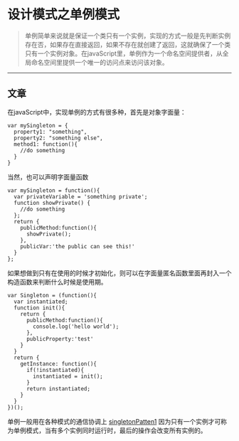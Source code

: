 # 设计模式之单例模式

> 单例简单来说就是保证一个类只有一个实例，实现的方式一般是先判断实例存在否，如果存在直接返回，如果不存在就创建了返回，这就确保了一个类只有一个实例对象。在javaScript里，单例作为一个命名空间提供者，从全局命名空间里提供一个唯一的访问点来访问该对象。

***

## 文章
在javaScript中，实现单例的方式有很多种，首先是对象字面量：
```
var mySingleton = {
  property1: "something",
  property2: "something else",
  method1: function(){
    //do something
  }
}
```

当然，也可以声明字面量函数
```
var mySingleton = function(){
  var privateVariable = 'something private';
  function showPrivate() {
    //do something
  };
  return {
    publicMethod:function(){
      showPrivate();
    },
    publicVar:'the public can see this!'
  }
};
```

如果想做到只有在使用的时候才初始化，则可以在字面量匿名函数里面再封入一个构造函数来判断什么时候是使用期。
```
var Singleton = (function(){
  var instantiated;
  function init(){
    return {
      publicMethod:function(){
        console.log('hello world');
      },
      publicProperty:'test'
    }
  }
  return {
    getInstance: function(){
      if(!instantiated){
        instantiated = init();
      }
      return instantiated;
    }
  }
})();
```

单例一般用在各种模式的通信协调上
<a href="http://runjs.cn/detail/ivse0xku">singletonPatten1</a>
因为只有一个实例才可称为单例模式，当有多个实例同时运行时，最后的操作会改变所有实例的。
